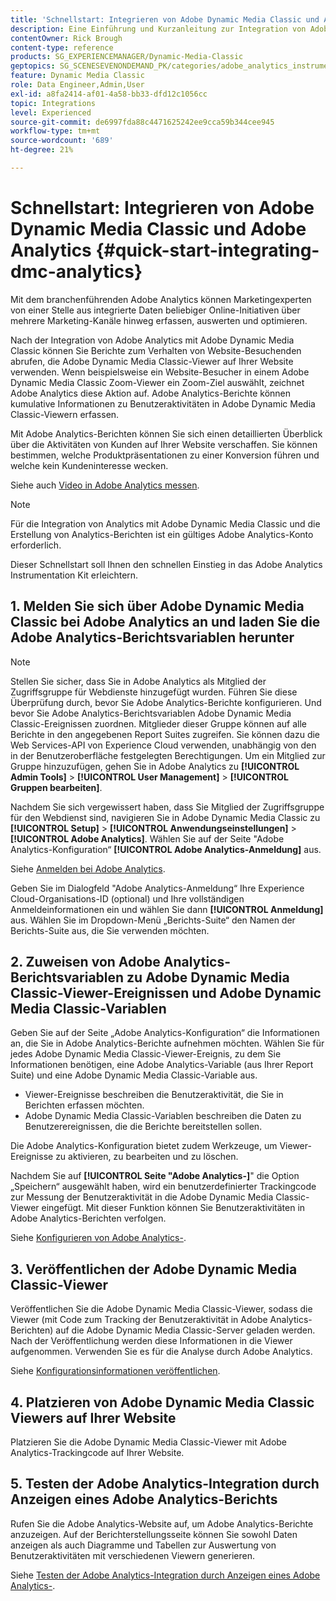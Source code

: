 ```yaml
---
title: 'Schnellstart: Integrieren von Adobe Dynamic Media Classic und Adobe Analytics'
description: Eine Einführung und Kurzanleitung zur Integration von Adobe Dynamic Media Classic und Adobe Analytics.
contentOwner: Rick Brough
content-type: reference
products: SG_EXPERIENCEMANAGER/Dynamic-Media-Classic
geptopics: SG_SCENESEVENONDEMAND_PK/categories/adobe_analytics_instrumentation_kit
feature: Dynamic Media Classic
role: Data Engineer,Admin,User
exl-id: a8fa2414-af01-4a58-bb33-dfd12c1056cc
topic: Integrations
level: Experienced
source-git-commit: de6997fda88c4471625242ee9cca59b344cee945
workflow-type: tm+mt
source-wordcount: '689'
ht-degree: 21%

---
```


# Schnellstart: Integrieren von Adobe Dynamic Media Classic und Adobe Analytics {#quick-start-integrating-dmc-analytics}

Mit dem branchenführenden Adobe Analytics können Marketingexperten von einer Stelle aus integrierte Daten beliebiger Online-Initiativen über mehrere Marketing-Kanäle hinweg erfassen, auswerten und optimieren.

Nach der Integration von Adobe Analytics mit Adobe Dynamic Media Classic können Sie Berichte zum Verhalten von Website-Besuchenden abrufen, die Adobe Dynamic Media Classic-Viewer auf Ihrer Website verwenden. Wenn beispielsweise ein Website-Besucher in einem Adobe Dynamic Media Classic Zoom-Viewer ein Zoom-Ziel auswählt, zeichnet Adobe Analytics diese Aktion auf. Adobe Analytics-Berichte können kumulative Informationen zu Benutzeraktivitäten in Adobe Dynamic Media Classic-Viewern erfassen.

Mit Adobe Analytics-Berichten können Sie sich einen detaillierten Überblick über die Aktivitäten von Kunden auf Ihrer Website verschaffen. Sie können bestimmen, welche Produktpräsentationen zu einer Konversion führen und welche kein Kundeninteresse wecken.

Siehe auch [Video in Adobe Analytics messen](https://experienceleague.adobe.com/de/docs/media-analytics/using/media-overview).

>[!NOTE]
>
>Für die Integration von Analytics mit Adobe Dynamic Media Classic und die Erstellung von Analytics-Berichten ist ein gültiges Adobe Analytics-Konto erforderlich.

Dieser Schnellstart soll Ihnen den schnellen Einstieg in das Adobe Analytics Instrumentation Kit erleichtern.

## &#x200B;1. Melden Sie sich über Adobe Dynamic Media Classic bei Adobe Analytics an und laden Sie die Adobe Analytics-Berichtsvariablen herunter

>[!NOTE]
>
>Stellen Sie sicher, dass Sie in Adobe Analytics als Mitglied der Zugriffsgruppe für Webdienste hinzugefügt wurden. Führen Sie diese Überprüfung durch, bevor Sie Adobe Analytics-Berichte konfigurieren. Und bevor Sie Adobe Analytics-Berichtsvariablen Adobe Dynamic Media Classic-Ereignissen zuordnen. Mitglieder dieser Gruppe können auf alle Berichte in den angegebenen Report Suites zugreifen. Sie können dazu die Web Services-API von Experience Cloud verwenden, unabhängig von den in der Benutzeroberfläche festgelegten Berechtigungen. Um ein Mitglied zur Gruppe hinzuzufügen, gehen Sie in Adobe Analytics zu **[!UICONTROL Admin Tools]** > **[!UICONTROL User Management]** > **[!UICONTROL Gruppen bearbeiten]**.

Nachdem Sie sich vergewissert haben, dass Sie Mitglied der Zugriffsgruppe für den Webdienst sind, navigieren Sie in Adobe Dynamic Media Classic zu **[!UICONTROL Setup]** > **[!UICONTROL Anwendungseinstellungen]** > **[!UICONTROL Adobe Analytics]**. Wählen Sie auf der Seite &quot;Adobe Analytics-Konfiguration“ **[!UICONTROL Adobe Analytics-Anmeldung]** aus.

Siehe [Anmelden bei Adobe Analytics](log-analytics.md#log_in_to_adobe_analytics).

Geben Sie im Dialogfeld &quot;Adobe Analytics-Anmeldung“ Ihre Experience Cloud-Organisations-ID (optional) und Ihre vollständigen Anmeldeinformationen ein und wählen Sie dann **[!UICONTROL Anmeldung]** aus. Wählen Sie im Dropdown-Menü „Berichts-Suite“ den Namen der Berichts-Suite aus, die Sie verwenden möchten.

## &#x200B;2. Zuweisen von Adobe Analytics-Berichtsvariablen zu Adobe Dynamic Media Classic-Viewer-Ereignissen und Adobe Dynamic Media Classic-Variablen

Geben Sie auf der Seite „Adobe Analytics-Konfiguration“ die Informationen an, die Sie in Adobe Analytics-Berichte aufnehmen möchten. Wählen Sie für jedes Adobe Dynamic Media Classic-Viewer-Ereignis, zu dem Sie Informationen benötigen, eine Adobe Analytics-Variable (aus Ihrer Report Suite) und eine Adobe Dynamic Media Classic-Variable aus.

* Viewer-Ereignisse beschreiben die Benutzeraktivität, die Sie in Berichten erfassen möchten.
* Adobe Dynamic Media Classic-Variablen beschreiben die Daten zu Benutzerereignissen, die die Berichte bereitstellen sollen.

Die Adobe Analytics-Konfiguration bietet zudem Werkzeuge, um Viewer-Ereignisse zu aktivieren, zu bearbeiten und zu löschen.

Nachdem Sie auf **[!UICONTROL Seite &quot;Adobe Analytics-]**&quot; die Option „Speichern“ ausgewählt haben, wird ein benutzerdefinierter Trackingcode zur Messung der Benutzeraktivität in die Adobe Dynamic Media Classic-Viewer eingefügt. Mit dieser Funktion können Sie Benutzeraktivitäten in Adobe Analytics-Berichten verfolgen. 

Siehe [Konfigurieren von Adobe Analytics-](configuring-analytics-reports.md#configuring_adobe_analytics_reports).

## &#x200B;3. Veröffentlichen der Adobe Dynamic Media Classic-Viewer

Veröffentlichen Sie die Adobe Dynamic Media Classic-Viewer, sodass die Viewer (mit Code zum Tracking der Benutzeraktivität in Adobe Analytics-Berichten) auf die Adobe Dynamic Media Classic-Server geladen werden. Nach der Veröffentlichung werden diese Informationen in die Viewer aufgenommen. Verwenden Sie es für die Analyse durch Adobe Analytics.

Siehe [Konfigurationsinformationen veröffentlichen](publishing-analytics-configuration-information.md#publishing_adobe_analytics_configuration_information).

## &#x200B;4. Platzieren von Adobe Dynamic Media Classic Viewers auf Ihrer Website

Platzieren Sie die Adobe Dynamic Media Classic-Viewer mit Adobe Analytics-Trackingcode auf Ihrer Website.

## &#x200B;5. Testen der Adobe Analytics-Integration durch Anzeigen eines Adobe Analytics-Berichts

Rufen Sie die Adobe Analytics-Website auf, um Adobe Analytics-Berichte anzuzeigen. Auf der Berichterstellungsseite können Sie sowohl Daten anzeigen als auch Diagramme und Tabellen zur Auswertung von Benutzeraktivitäten mit verschiedenen Viewern generieren. 

Siehe [Testen der Adobe Analytics-Integration durch Anzeigen eines Adobe Analytics-](testing-integration-viewing-analytics-report.md#testing_the_integration_by_viewing_an_adobe_analytics_report).
